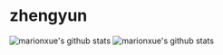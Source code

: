 # zhengyun


![marionxue's github stats](https://github-readme-stats.vercel.app/api?username=marionxue&theme=radical) 
![marionxue's github stats](https://github-readme-stats.vercel.app/api?username=marionxue&show_icons=true&theme=radical) 
